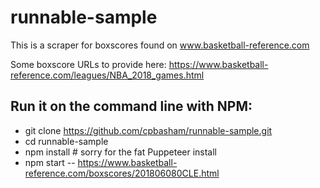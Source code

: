 # runnable-sample

This is a scraper for boxscores found on www.basketball-reference.com

Some boxscore URLs to provide here: https://www.basketball-reference.com/leagues/NBA_2018_games.html

## Run it on the command line with NPM:
* git clone https://github.com/cpbasham/runnable-sample.git
* cd runnable-sample
* npm install      # sorry for the fat Puppeteer install
* npm start -- https://www.basketball-reference.com/boxscores/201806080CLE.html
